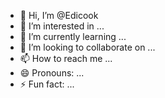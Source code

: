 - 👋 Hi, I’m @Edicook
- 👀 I’m interested in ...
- 🌱 I’m currently learning ...
- 💞️ I’m looking to collaborate on ...
- 📫 How to reach me ...
- 😄 Pronouns: ...
- ⚡ Fun fact: ...

<!---
Edicook/Edicook is a ✨ special ✨ repository because its `README.md` (this file) appears on your GitHub profile.
You can click the Preview link to take a look at your changes.
--->
